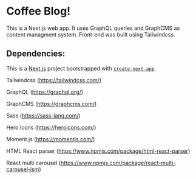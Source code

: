 # Coffee Blog!

This is a Next.js web app. It uses GraphQL queries and GraphCMS as content managment system. Front-end was built using Tailwindcss. 

## Dependencies:

This is a [Next.js](https://nextjs.org/) project bootstrapped with [`create-next-app`](https://github.com/vercel/next.js/tree/canary/packages/create-next-app).

Tailwindcss (https://tailwindcss.com/)

GraphQL (https://graphql.org/)

GraphCMS (https://graphcms.com/)

Sass (https://sass-lang.com/)

Hero Icons (https://heroicons.com/)

Moment.js (https://momentjs.com/)

HTML React parser (https://www.npmjs.com/package/html-react-parser)

React multi carousel (https://www.npmjs.com/package/react-multi-carousel-jsm)
